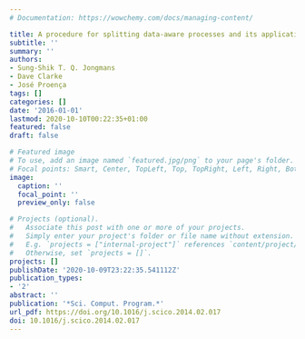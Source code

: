 ```yaml
---
# Documentation: https://wowchemy.com/docs/managing-content/

title: A procedure for splitting data-aware processes and its application to coordination
subtitle: ''
summary: ''
authors:
- Sung-Shik T. Q. Jongmans
- Dave Clarke
- José Proença
tags: []
categories: []
date: '2016-01-01'
lastmod: 2020-10-10T00:22:35+01:00
featured: false
draft: false

# Featured image
# To use, add an image named `featured.jpg/png` to your page's folder.
# Focal points: Smart, Center, TopLeft, Top, TopRight, Left, Right, BottomLeft, Bottom, BottomRight.
image:
  caption: ''
  focal_point: ''
  preview_only: false

# Projects (optional).
#   Associate this post with one or more of your projects.
#   Simply enter your project's folder or file name without extension.
#   E.g. `projects = ["internal-project"]` references `content/project/deep-learning/index.md`.
#   Otherwise, set `projects = []`.
projects: []
publishDate: '2020-10-09T23:22:35.541112Z'
publication_types:
- '2'
abstract: ''
publication: '*Sci. Comput. Program.*'
url_pdf: https://doi.org/10.1016/j.scico.2014.02.017
doi: 10.1016/j.scico.2014.02.017
---
```

